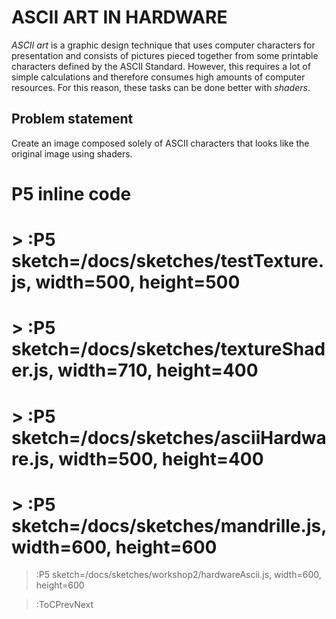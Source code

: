 # ASCII ART IN HARDWARE

*ASCII art* is a graphic design technique that uses computer characters for presentation and consists of pictures pieced together from some printable characters defined by the ASCII Standard. However, this requires a lot of simple calculations and therefore consumes high amounts of computer resources. For this reason, these tasks can be done better with *shaders*. 

## Problem statement
Create an image composed solely of ASCII characters that looks like the original image using shaders. 




# P5 inline code

# > :P5 sketch=/docs/sketches/testTexture.js, width=500, height=500

# > :P5 sketch=/docs/sketches/textureShader.js, width=710, height=400

# > :P5 sketch=/docs/sketches/asciiHardware.js, width=500, height=400


# > :P5 sketch=/docs/sketches/mandrille.js, width=600, height=600
> :P5 sketch=/docs/sketches/workshop2/hardwareAscii.js, width=600, height=600

> :ToCPrevNext
